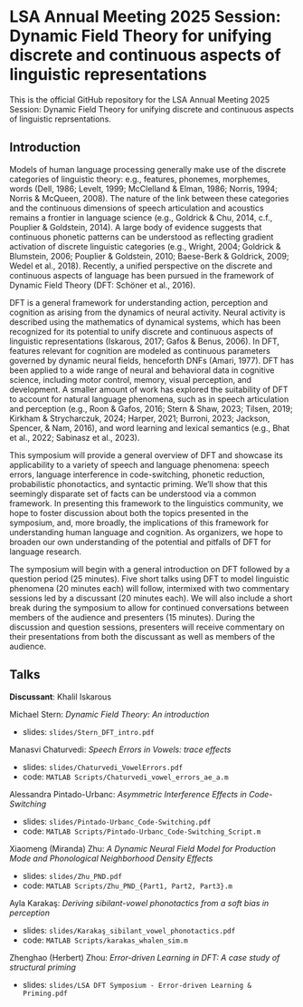 # LSA Annual Meeting 2025 Session: Dynamic Field Theory for unifying discrete and continuous aspects of linguistic representations

This is the official GitHub repository for the LSA Annual Meeting 2025 Session: Dynamic Field Theory for unifying discrete and continuous aspects of linguistic reprsentations.

## Introduction
Models of human language processing generally make use of the discrete categories of linguistic theory: e.g., features, phonemes, morphemes, words (Dell, 1986; Levelt, 1999; McClelland & Elman, 1986; Norris, 1994; Norris & McQueen, 2008). The nature of the link between these categories and the continuous dimensions of speech articulation and acoustics remains a frontier in language science (e.g., Goldrick & Chu, 2014, c.f., Pouplier & Goldstein, 2014). A large body of evidence suggests that continuous phonetic patterns can be understood as reflecting gradient activation of discrete linguistic categories (e.g., Wright, 2004; Goldrick & Blumstein, 2006; Pouplier & Goldstein, 2010; Baese-Berk & Goldrick, 2009; Wedel et al., 2018). Recently, a unified perspective on the discrete and continuous aspects of language has been pursued in the framework of Dynamic Field Theory (DFT: Schöner et al., 2016).

DFT is a general framework for understanding action, perception and cognition as arising from the dynamics of neural activity. Neural activity is described using the mathematics of dynamical systems, which has been recognized for its potential to unify discrete and continuous aspects of linguistic representations (Iskarous, 2017; Gafos & Benus, 2006). In DFT, features relevant for cognition are modeled as continuous parameters governed by dynamic neural fields, henceforth DNFs (Amari, 1977). DFT has been applied to a wide range of neural and behavioral data in cognitive science, including motor control, memory, visual perception, and development. A smaller amount of work has explored the suitability of DFT to account for natural language phenomena, such as in speech articulation and perception (e.g., Roon & Gafos, 2016; Stern & Shaw, 2023; Tilsen, 2019; Kirkham & Strycharczuk, 2024; Harper, 2021; Burroni, 2023; Jackson, Spencer, & Nam, 2016), and word learning and lexical semantics (e.g., Bhat et al., 2022; Sabinasz et al., 2023). 

This symposium will provide a general overview of DFT and showcase its applicability to a variety of speech and language phenomena: speech errors, language interference in code-switching, phonetic reduction, probabilistic phonotactics, and syntactic priming. We’ll show that this seemingly disparate set of facts can be understood via a common framework. In presenting this framework to the linguistics community, we hope to foster discussion about both the topics presented in the symposium, and, more broadly, the implications of this framework for understanding human language and cognition. As organizers, we hope to broaden our own understanding of the potential and pitfalls of DFT for language research. 

The symposium will begin with a general introduction on DFT followed by a question period (25 minutes). Five short talks using DFT to model linguistic phenomena (20 minutes each) will follow, intermixed with two commentary sessions led by a discussant (20 minutes each). We will also include a short break during the symposium to allow for continued conversations between members of the audience and presenters (15 minutes). During the discussion and question sessions, presenters will receive commentary on their presentations from both the discussant as well as members of the audience.

## Talks
**Discussant**: Khalil Iskarous

Michael Stern: *Dynamic Field Theory: An introduction*
- slides: `slides/Stern_DFT_intro.pdf`

Manasvi Chaturvedi: *Speech Errors in Vowels: trace effects*
- slides: `slides/Chaturvedi_VowelErrors.pdf`
- code: `MATLAB Scripts/Chaturvedi_vowel_errors_ae_a.m`

Alessandra Pintado-Urbanc: *Asymmetric Interference Effects in Code-Switching*
- slides: `slides/Pintado-Urbanc_Code-Switching.pdf`
- code: `MATLAB Scripts/Pintado-Urbanc_Code-Switching_Script.m`

Xiaomeng (Miranda) Zhu: *A Dynamic Neural Field Model for Production Mode and Phonological Neighborhood Density Effects*
- slides: `slides/Zhu_PND.pdf`
- code: `MATLAB Scripts/Zhu_PND_{Part1, Part2, Part3}.m`

Ayla Karakaş: *Deriving sibilant-vowel phonotactics from a soft bias in perception*
- slides: `slides/Karakaş_sibilant_vowel_phonotactics.pdf`
- code: `MATLAB Scripts/karakas_whalen_sim.m`

Zhenghao (Herbert) Zhou: *Error-driven Learning in DFT: A case study of structural priming*
- slides: `slides/LSA DFT Symposium - Error-driven Learning & Priming.pdf`
